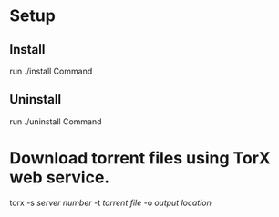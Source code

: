 # Setup

## Install

run ./install Command

## Uninstall

run ./uninstall Command


# Download torrent files using TorX web service.

torx -s _server number_ -t _torrent file_ -o _output location_

